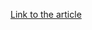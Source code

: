 [Link to the article](https://medium.com/reflectiz/csp-the-right-solution-for-the-web-skimming-pandemic-acb7a4414218)
